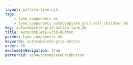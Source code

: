 ```yaml
---
layout: pattern-lyne.njk
tags: 
    - lyne_components_de
    - lyne_components_autocomplete_grid_cell_children_de
key: autocomplete-grid-button-lyne_de
title: Autocomplete-Grid-Button
parent: lyne_components_de
keywords: autocomplete-grid-button
order: 70
excludeInNavigation: true
patternId: sbbAutocompleteGridButton
---
```

